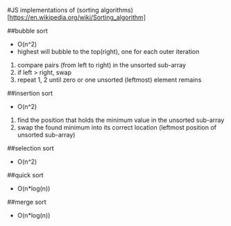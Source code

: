 #JS implementations of (sorting algorithms)[https://en.wikipedia.org/wiki/Sorting_algorithm]

##bubble sort
- O(n^2)
- highest will bubble to the top(right), one for each outer iteration

1. compare pairs (from left to right) in the unsorted sub-array
2. if left > right, swap
3. repeat 1, 2 until zero or one unsorted (leftmost) element remains


##insertion sort
- O(n^2)

1. find the position that holds the minimum value in the unsorted sub-array
2. swap the found minimum into its correct location (leftmost position of unsorted sub-array)

##selection sort
- O(n^2)

##quick sort
- O(n*log(n))

##merge sort
- O(n*log(n))
